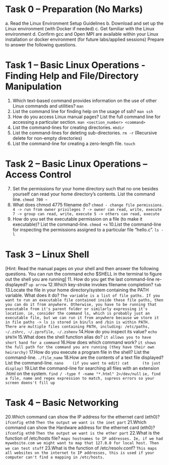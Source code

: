 # Task 0 – Preparation (No Marks)

a. Read the Linux Environment Setup Guidelines
b. Download and set up the Linux environment (with Docker if needed)
c. Get familiar with the Linux environment
d. Confirm gcc and Open MPI are available within your Linux installation or docker environment
(for future labs/applied sessions)
Prepare to answer the following questions.

# Task 1 – Basic Linux Operations - Finding Help and File/Directory Manipulation

1. Which text-based command provides information on the use of other Linux commands and
   utilities?
   `man`
2. List the command line for finding help on the usage of ssh?
   `man ssh`
3. How do you access Linux manual pages? List the full command line for accessing a particular
   section.
   `man <section_number> <command>`
4. List the command-lines for creating directories.
   `mkdir`
5. List the command-lines for deleting sub-directories.
   `rm -r` (Recursive delete for non-empty directories)
6. List the command-line for creating a zero-length file.
   `touch`

# Task 2 – Basic Linux Operations – Access Control

7. Set the permissions for your home directory such that no one besides yourself can read your
   home directory’s contents. List the command line.
   `chmod 700 ~`
8. What does chmod 4775 filename do?
   `chmod - change file permissions. 
4 -> run from owner privileges
7 -> owner can read, write, execute
7 -> group can read, write, execute
5 -> others can read, execute`
9. How do you set the executable permission on a file (to make it executable)? List the
   command-line.
   `chmod +x`
   10.List the command-line for inspecting the permissions assigned to a particular file “hello.c”.
   `ls -l`

# Task 3 – Linux Shell

[Hint: Read the manual pages on your shell and then answer the following questions. You can run the
command echo $SHELL in the terminal to figure out the shell you are running] 11. How do you get the last command-line re-displayed?
`up arrow`
12.Which key-stroke invokes filename completion?
`tab`
13.Locate the file in your home directory/system containing the PATH variable. What does it do?
`The variable is a list of file paths. If you want to run an executable file contained inside these file paths, then you can do it from anywhere. Otherwise, you have to be running that executable from it's parent folder or similarly expressing it's location. ie, consider the command ls, which is probably just an executable file, but we can run it from anywhere because we store it in file paths -> ls is stored in bin/ls and /bin is within PATH. `
`There are multiple files containing PATH, including: /etc/paths, ~/.zshrc, ~/.zprofile, ~/.zshenv`
14.How do you inspect its value?
`echo $PATH`
15.What does the shell function alias do?
`it allows you to have short hand for a command`
16.How does which command work?
`it shows the full path for the command you are running (they have their own heirarchy)`
17.How do you execute a program file in the shell? List the command-line.
`./file_name`
18.How are the contents of a text file displayed? List the command-line.
`nano    (if you want to edit)
cat      (to just display)`
19.List the command-line for searching all files with an extension .html on the system.
`find / -type f -name "*.html" 2>/dev/null`
`ie, find a file, name and regex expression to match, supress errors so your screen doens't fill up`

# Task 4 – Basic Networking

20.Which command can show the IP address for the ethernet card (eth0)?
`ifconfig eth0` `Then the output we want is the inet part`
21.Which command can show the Hardware address for the ethernet card (eth0)?
`ifconfig eth0` `Then the output we want is the ether part`
22.What is the function of /etc/hosts file?
`maps hostnames to IP addresses. Ie, if we had mywebsite.com we might want to map that 127.0.0 for local host. Then we can test stuff`
23.What is the function of /etc/resolv.conf?
`This maps all websites on the internet to IP addresses, this is used if your computer can't find a mapping in /etc/hosts. `
